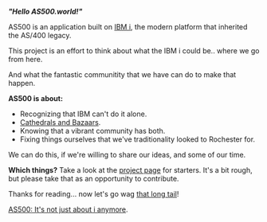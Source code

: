 ***"Hello AS500.world!"***

AS500 is an application built on [IBM i](http://ibmsystemsmag.com/blogs/you-and-i/may-2019/ibm-i-for-innovators-by-innovators/), the modern platform that inherited the AS/400 legacy. 


This project is an effort to think about what the IBM i could be.. where we go from here.

And what the fantastic communitity that we have can do to make that happen.


******AS500 is about:******
* Recognizing that IBM can't do it alone.  
* [Cathedrals and Bazaars](http://www.catb.org/~esr/writings/cathedral-bazaar/).
* Knowing that a vibrant community has both.
* Fixing things ourselves that we've traditionality looked to Rochester for.


We can do this, if we're willing to share our ideas, and some of our time.



******Which things?******
Take a look at the [project page](https://github.com/orgs/as500/projects) for starters.   It's a bit rough, 
but please take that as an opportunity to contribute.

Thanks for reading... now let's go wag [that long tail](https://en.wikipedia.org/wiki/The_Long_Tail_(book))!


[AS500: It's not just about i anymore](https://github.com/orgs/as500/projects).
